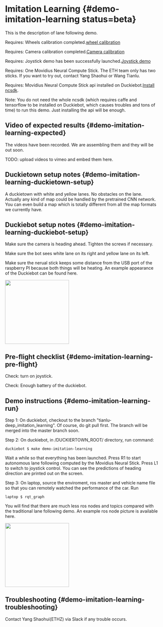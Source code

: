# Imitation Learning {#demo-imitation-learning status=beta}

This is the description of lane following demo.

<div class='requirements' markdown="1">

Requires: Wheels calibration completed.[wheel calibration](#wheel-calibration)

Requires: Camera calibration completed.[Camera calibration](#camera-calib)

Requires: Joystick demo has been successfully launched.[Joystick demo](#rc-control)

Requires: One Movidius Neural Compute Stick. The ETH team only has two sticks. If you want to try out, contact Yang Shaohui or Wang Tianlu. 

Requires: Movidius Neural Compute Stick api installed on Duckiebot.[Install ncsdk](http://purl.org/dth/ncsdk-install). 

Note: You do not need the whole ncsdk (which requires caffe and tensorflow to be installed on Duckiebot, which causes troubles and tons of time) to run this demo. Just installing the api will be enough. 

</div>

## Video of expected results {#demo-imitation-learning-expected}

The videos have been recorded. We are assembling them and they will be out soon. 

TODO: upload videos to vimeo and embed them here.

## Duckietown setup notes {#demo-imitation-learning-duckietown-setup}

A duckietown with white and yellow lanes. No obstacles on the lane. Actually any kind of map could be handled by the pretrained CNN network. You can even build a map which is totally different from all the map formats we currently have. 

## Duckiebot setup notes {#demo-imitation-learning-duckiebot-setup}

Make sure the camera is heading ahead. Tighten the screws if necessary. 

Make sure the bot sees white lane on its right and yellow lane on its left. 

Make sure the nerual stick keeps some distance from the USB port of the raspberry PI because both things will be heating. An example appearance of the Duckiebot can be found here. [](#fig:Duckie_appearance)

 <div figure-id="fig:Duckie_appearance" figure-caption="The Duckiebot appearance">
      <img src="15_appearance.jpg" style='width: 15em'/>
 </div>


## Pre-flight checklist {#demo-imitation-learning-pre-flight}

Check: turn on joystick.

Check: Enough battery of the duckiebot.

## Demo instructions {#demo-imitation-learning-run}

Step 1: On duckiebot, checkout to the branch "tianlu-deep_imitation_learning". Of course, do git pull first. The branch will be merged into the master branch soon. 

Step 2: On duckiebot, in /DUCKIERTOWN_ROOT/ directory, run command:

    duckiebot $ make demo-imitation-learning

Wait a while so that everything has been launched. Press R1 to start autonomous lane following computed by the Movidius Neural Stick. Press L1 to switch to joystick control. You can see the predictions of heading direction are printed out on the screen. 

Step 3: On laptop, source the enviroment, ros master and vehicle name file so that you can remotely watched the performance of the car. Run 

    laptop $ rqt_graph

You will find that there are much less ros nodes and topics compared with the traditional lane following demo. An example ros node picture is available here. [](#fig:ros_graph)

 <div figure-id="fig:ros_graph" figure-caption="The Ros graph">
      <img src="15_rosgraph.png" style='width: 15em'/>
 </div>


## Troubleshooting {#demo-imitation-learning-troubleshooting}

Contact Yang Shaohui(ETHZ) via Slack if any trouble occurs.

